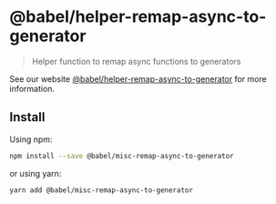 # @babel/helper-remap-async-to-generator

> Helper function to remap async functions to generators

See our website [@babel/helper-remap-async-to-generator](https://babeljs.io/docs/en/babel-helper-remap-async-to-generator) for more information.

## Install

Using npm:

```sh
npm install --save @babel/misc-remap-async-to-generator
```

or using yarn:

```sh
yarn add @babel/misc-remap-async-to-generator
```
